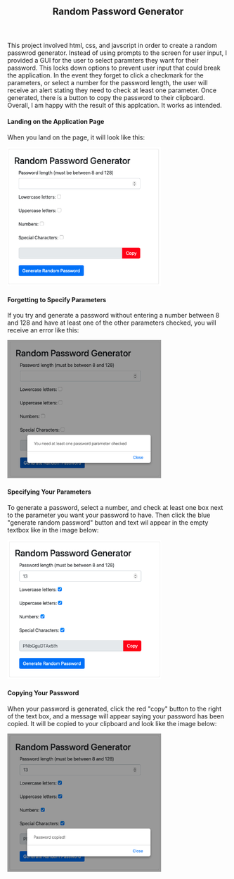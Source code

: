 <!DOCTYPE html>
<html>
<head>
</head>
<body>
     <header>
          <h2>Random Password Generator</h2>
     </header>
	<section id="Project_Background_info">
		<p>This project involved html, css, and javscript in order to create a random passwrod generator.  Instead of using prompts to the screen for user input, I provided a GUI for the user to select paramters they want for their password.  This locks down options to prevent user input that could break the application.  In the event they forget to click a checkmark for the parameters, or select a number for the password length, the user will receive an alert stating they need to check at least one parameter.  Once generated, there is a button to copy the password to their clipboard. Overall, I am happy with the result of this applcation.  It works as intended.  </p>
	</section>
	<section id="using_application">
		<h4 id="sub-heading">Landing on the Application Page</h4>
		<p>When you land on the page, it will look like this:</p>
		<img src="README.md images/Landing.png" style="width: 350px;">
		<h4 id="sub-heading">Forgetting to Specify Parameters</h4>
		<p>If you try and generate a password without entering a number between 8 and 128 and have at least one of the other parameters checked, you will receive an error like this:</p>
		<img src="README.md images/Error Message.png" style="width: 350px;">
		<h4 id="sub-heading">Specifying Your Parameters</h4>
		<p>To generate a password, select a number, and check at least one box next to the parameter you want your password to have. Then click the blue "generate random password" button and text wil appear in the empty textbox like in the image below:</p>
		<img src="README.md images/Generate Password.png" style="width: 350px;">
		<h4 id="sub-heading">Copying Your Password</h4>
		<p>When your password is generated, click the red "copy" button to the right of the text box, and a message will appear saying your password has been copied. It will be copied to your clipboard and look like the image below:  </p>
		<img src="README.md images/Copy Password.png" style="width: 350px;">	
	</section>
</body>
     

</html>
